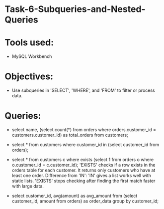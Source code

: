 # Task-6-Subqueries-and-Nested-Queries

# Tools used: 
- MySQL Workbench

# Objectives:
- Use subqueries in 'SELECT', 'WHERE', and 'FROM' to filter or process data.

# Queries:
- select name, (select count(*) from orders where orders.customer_id = customers.customer_id) as total_orders from customers;
- select * from customers where customer_id in (select customer_id from orders);
- select * from customers c where exists (select 1 from orders o where o.customer_id = c.customer_id);
  'EXISTS' checks if a row exists in the orders table for each customer. It returns only customers who have at least one order.
   Difference from 'IN': 'IN' gives a list works well with static lists.
  'EXISTS' stops checking after finding the first match faster with large data.

- select customer_id, avg(amount) as avg_amount from (select customer_id, amount from orders) as order_data group by customer_id;
